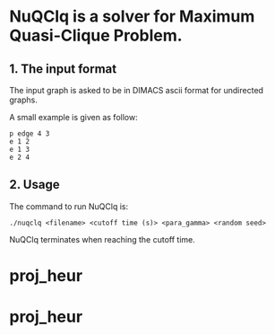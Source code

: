 # NuQClq is a solver for Maximum Quasi-Clique Problem.

## 1. The input format
The input graph is asked to be in DIMACS ascii format for undirected graphs.


A small example is given as follow:
```
p edge 4 3
e 1 2
e 1 3
e 2 4
```

## 2. Usage
The command to run NuQClq is:
```
./nuqclq <filename> <cutoff time (s)> <para_gamma> <random seed>
```
NuQClq terminates when reaching the cutoff time.
# proj_heur
# proj_heur
